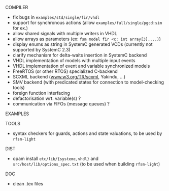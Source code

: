 COMPILER

- fix bugs in `examples/std/single/fir/vhdl` 
- support for synchronous actions (allow `examples/full/single/pgcd:sim` for ex.)
- allow shared signals with multiple writers in VHDL
- allow arrays as parameters (ex: `fsm model fir <c: int array[3],...)`)
- display enums as string in SystemC generated VCDs (currently not supported by SystemC 2.3) 
- clarify mechanism for delta-waits insertion in SystemC backend
- VHDL implementation of models with multiple input events
- VHDL implementation of event and variable synchronized models
- FreeRTOS (or other RTOS) specialized C-backend
- SCXML backend (www.w3.org/TR/scxml, Yakindu, ...)
- SMV backend (with predicated states for connection to model-checking tools)
- foreign function interfacing
- defactorisation wrt. variable(s) ?
- communication via FIFOs (message queues) ?

EXAMPLES

TOOLS
- syntax checkers for guards, actions and state valuations, to be used by `rfsm-light`

DIST
- opam install `etc/lib/{systemc,vhdl}`  and `src/host/lib/options_spec.txt` (to be used when building `rfsm-light`)

DOC
- clean .tex files
